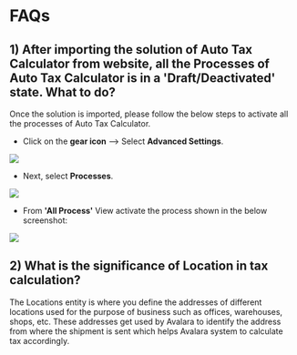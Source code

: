 # FAQs

## 1) After importing the solution of Auto Tax Calculator from website, all the Processes of Auto Tax Calculator is in a 'Draft/Deactivated' state. What to do?

Once the solution is imported, please follow the below steps to activate all the processes of Auto Tax Calculator.

* Click on the **gear icon** --> Select **Advanced Settings**.&#x20;

![](../.gitbook/assets/A4D\_1.png)

* Next, select **Processes**.

![](../.gitbook/assets/A4D\_2.png)

* From **'All Process'** View activate the process shown in the below screenshot:

![](../.gitbook/assets/FAQ\_1.png)

## 2) What is the significance of Location in tax calculation?

The Locations entity is where you define the addresses of different locations used for the purpose of business such as offices, warehouses, shops, etc. These addresses get used by Avalara to identify the address from where the shipment is sent which helps Avalara system to calculate tax accordingly.

